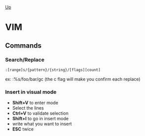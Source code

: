 [Up](./)

# VIM

## Commands

### Search/Replace

`:[range]s/{pattern}/{string}/[flags][count]`

ex: :%s/foo/bar/gc (the c flag will make you confirm each replace)

### Insert in visual mode

- **Shift+V** to enter mode
- Select the lines
- **Ctrl+V** to validate selection
- **Shift+I** to go in insert mode
- write what you want to insert
- **ESC** twice
